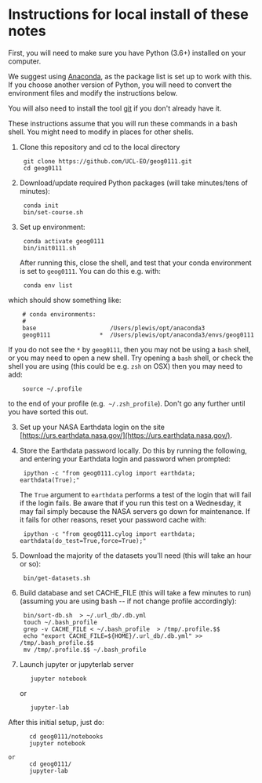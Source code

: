 
# Instructions for local install of these notes

First, you will need to make sure you have Python (3.6+) installed on your computer. 

We suggest using [Anaconda](https://docs.anaconda.com/anaconda/install), as the package list is set up to work with this. If you choose another version of Python, you will need to convert the environment files and modify the instructions below. 

You will also need to install the tool [git](https://git-scm.com) if you don't already have it.

These instructions assume that you will run these commands in a bash shell. You might need to modify in places for other shells.

1. Clone this repository and cd to the local directory

        git clone https://github.com/UCL-EO/geog0111.git
        cd geog0111

2. Download/update required Python packages (will take minutes/tens of minutes):

        conda init 
        bin/set-course.sh


2. Set up environment:

        conda activate geog0111
        bin/init0111.sh
        
   After running this, close the shell, and test that your conda environment is set to `geog0111`. You can do this e.g. with:
   
        conda env list
  
  which should show something like:
  
        # conda environments:
        #
        base                     /Users/plewis/opt/anaconda3
        geog0111              *  /Users/plewis/opt/anaconda3/envs/geog0111

   If you do not see the `*` by `geog0111`, then you may not be using a `bash` shell, or you may need to open a new shell. Try opening a `bash` shell, or check the shell you are using (this could be e.g. `zsh` on OSX) then you may need to add:
   
        source ~/.profile
        
  to the end of your profile (e.g.` ~/.zsh_profile`). Don't go any further until you have sorted this out.
           
3. Set up your NASA Earthdata login on the site [https://urs.earthdata.nasa.gov/](https://urs.earthdata.nasa.gov/). 

4. Store the Earthdata password locally. Do this by running the following, and entering your Earthdata login and password when prompted:

        ipython -c "from geog0111.cylog import earthdata; earthdata(True);"
        
   The `True` argument to `earthdata` performs a test of the login that will fail if the login fails. Be aware that if you run this test on a Wednesday, it may fail simply because the NASA servers go down for maintenance. If it fails for other reasons,  reset your password cache with:
   
        ipython -c "from geog0111.cylog import earthdata; earthdata(do_test=True,force=True);"

5. Download the majority of the datasets you'll need (this will take an hour or so):

        bin/get-datasets.sh

6. Build database and set CACHE_FILE (this will take a few minutes to run) (assuming you are using bash -- if not change profile accordingly):

        bin/sort-db.sh  > ~/.url_db/.db.yml
        touch ~/.bash_profile 
        grep -v CACHE_FILE < ~/.bash_profile  > /tmp/.profile.$$
        echo "export CACHE_FILE=${HOME}/.url_db/.db.yml" >> /tmp/.bash_profile.$$
        mv /tmp/.profile.$$ ~/.bash_profile

7. Launch jupyter or jupyterlab server

          jupyter notebook
    
    or
  
          jupyter-lab


After this initial setup, just do:

          cd geog0111/notebooks
          jupyter notebook
    
    or
          cd geog0111/
          jupyter-lab
